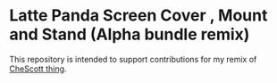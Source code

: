 Latte Panda Screen Cover , Mount and Stand (Alpha bundle remix)
===============================================================

This repository is intended to support contributions for my remix of
[CheScott thing](http://www.thingiverse.com/thing:1612431).